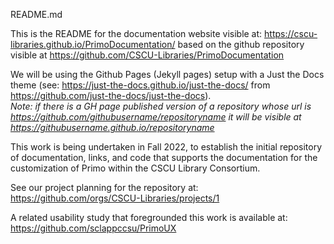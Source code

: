 README.md

This is the README for the documentation website visible at: https://cscu-libraries.github.io/PrimoDocumentation/ based on the github repository visible at https://github.com/CSCU-Libraries/PrimoDocumentation

We will be using the Github Pages (Jekyll pages) setup with a Just the Docs theme (see: https://just-the-docs.github.io/just-the-docs/ from https://github.com/just-the-docs/just-the-docs). <br><em>Note: if there is a GH page published version of a repository whose url is https://github.com/githubusername/repositoryname it will be visible at https://githubusername.github.io/repositoryname</em>

This work is being undertaken in Fall 2022, to establish the initial repository of documentation, links, and code that supports the documentation for the customization of Primo within the CSCU Library Consortium.


See our project planning for the repository at: https://github.com/orgs/CSCU-Libraries/projects/1

A related usability study that foregrounded this work is available at: https://github.com/sclappccsu/PrimoUX 

